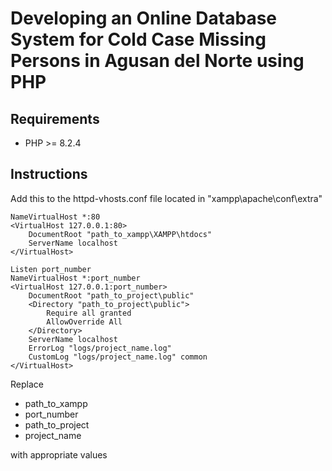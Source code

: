 # Developing an Online Database System for Cold Case Missing Persons in Agusan del Norte using PHP

## Requirements

-   PHP >= 8.2.4

## Instructions

Add this to the httpd-vhosts.conf file located in "xampp\apache\conf\extra\"

```
NameVirtualHost *:80
<VirtualHost 127.0.0.1:80>
    DocumentRoot "path_to_xampp\XAMPP\htdocs"
    ServerName localhost
</VirtualHost>

Listen port_number
NameVirtualHost *:port_number
<VirtualHost 127.0.0.1:port_number>
    DocumentRoot "path_to_project\public"
    <Directory "path_to_project\public">
        Require all granted
        AllowOverride All
    </Directory>
    ServerName localhost
    ErrorLog "logs/project_name.log"
    CustomLog "logs/project_name.log" common
</VirtualHost>

```

Replace

-   path_to_xampp
-   port_number 
-   path_to_project
-   project_name

with appropriate values
